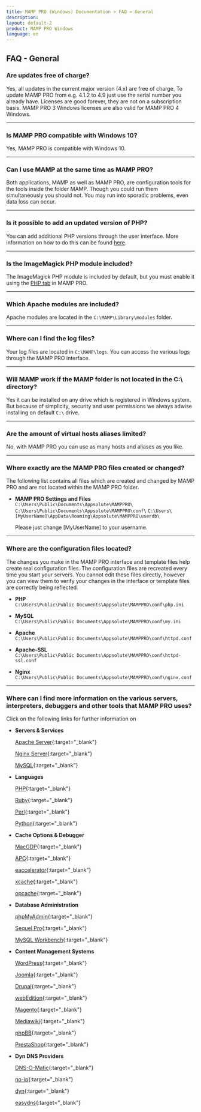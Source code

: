 ```yaml
---
title: MAMP PRO (Windows) Documentation > FAQ > General
description: 
layout: default-2
product: MAMP PRO Windows
language: en
---
```


## FAQ - General


### Are updates free of charge?

Yes, all updates in the current major version (4.x) are free of charge. To update MAMP PRO from e.g. 4.1.2 to 4.9 just use the serial number you already have. Licenses are good forever, they are not on a subscription basis. MAMP PRO 3 Windows licenses are also valid for MAMP PRO 4 Windows.

---

### Is MAMP PRO compatible with Windows 10?

Yes, MAMP PRO is compatible with Windows 10.

---

### Can I use MAMP at the same time as MAMP PRO?

Both applications, MAMP as well as MAMP PRO, are configuration tools for the tools inside the folder MAMP. Though you could run them simultaneously you should not. You may run into sporadic problems, even data loss can occur.

---

### Is it possible to add an updated version of PHP?

You can add additional PHP versions through the user interface.  More information on how to do this can  be  found [here](../../Languages/PHP).

---

### Is the ImageMagick PHP module included?

The ImageMagick PHP module is included by default, but you must enable it using the [PHP tab](../../Languages/PHP) in MAMP PRO. 

---

### Which Apache modules are included?

Apache modules are located in the `C:\MAMP\Library\modules` folder.

---

### Where can I find the log files?

Your log files are located in `C:\MAMP\logs`. You can access the various logs through the MAMP PRO interface.

---

### Will MAMP work if the MAMP folder is not located in the C:\ directory?

Yes it can be installed on any drive which is registered in Windows system. But because of simplicity, security and user permissions we always adwise installing on default  `C:\` drive.

---

### Are the amount of virtual hosts aliases limited?

No, with MAMP PRO you can use as many hosts and aliases as you like.

---

### Where exactly are the MAMP PRO files created or changed?

The following list contains all files which are created and changed by MAMP PRO and are not located within the MAMP PRO folder.

*  **MAMP PRO Settings and Files**  
   `C:\Users\Public\Documents\Appsolute\MAMPPRO\`
   `C:\Users\Public\Documents\Appsolute\MAMPPRO\conf\`
   `C:\Users\[MyUserName]\AppData\Roaming\Appsolute\MAMPPRO\userdb\`

   Please just change [MyUserName] to your username.

---

### Where are the configuration files located?

The changes you make in the MAMP PRO interface and template files help create real configuration files. The configuration files are recreated every time you start your servers. You cannot edit these files directly, however you can view them to verify your changes in the interface or template files are correctly being reflected.

*  **PHP**  
 `C:\Users\Public\Public Documents\Appsolute\MAMPPRO\conf\php.ini`

*  **MySQL**  
 `C:\Users\Public\Public Documents\Appsolute\MAMPPRO\conf\my.ini`

*  **Apache**  
 `C:\Users\Public\Public Documents\Appsolute\MAMPPRO\conf\httpd.conf`

*  **Apache-SSL**  
 `C:\Users\Public\Public Documents\Appsolute\MAMPPRO\conf\httpd-ssl.conf`

*  **Nginx**  
 `C:\Users\Public\Public Documents\Appsolute\MAMPPRO\conf\nginx.conf`

---

### Where can I find more information on the various servers, interpreters, debuggers and other tools that MAMP PRO uses?

Click on the following links for further information on

*  **Servers & Services**  

   [Apache Server](https://httpd.apache.org){:target="_blank"}
  
   [Nginx Server](https://httpd.apache.org){:target="_blank"}

   [MySQL](https://www.mysql.com){:target="_blank"}

*  **Languages**  

   [PHP](http://php.net){:target="_blank"}

   [Ruby](http://www.ruby-lang.org/en/){:target="_blank"}

   [Perl](https://www.perl.org){:target="_blank"}

   [Python](https://www.python.org){:target="_blank"}
   
*  **Cache Options & Debugger**   
  
   [MacGDP](http://www.bluestatic.org/software/macgdbp/){:target="_blank"}

   [APC](http://php.net/manual/en/book.apc.php){:target="_blank"}

   [eaccelerator](http://eaccelerator.net){:target="_blank"}

   [xcache](https://xcache.lighttpd.net){:target="_blank"}

   [opcache](http://php.net/manual/en/book.opcache.php){:target="_blank"}
   
*  **Database Administration**   

   [phpMyAdmin](https://www.phpmyadmin.net){:target="_blank"}

   [Sequel Pro](http://www.sequelpro.com){:target="_blank"}

   [MySQL Workbench](http://mysqlworkbench.org){:target="_blank"}
   
*  **Content Management Systems** 

   [WordPress](https://wordpress.org){:target="_blank"}
   
   [Joomla](https://www.joomla.org){:target="_blank"}
   
   [Drupal](https://www.drupal.org){:target="_blank"}
   
   [webEdition](http://www.webedition.org){:target="_blank"}
   
   [Magento](https://magento.com){:target="_blank"}
   
   [Mediawiki](https://www.mediawiki.org/wiki/MediaWiki){:target="_blank"}
   
   [phpBB](https://www.phpbb.com){:target="_blank"}
   
   [PrestaShop](https://www.prestashop.com){:target="_blank"}
   
   
*  **Dyn DNS Providers**
   
   [DNS-O-Matic](https://dnsomatic.com){:target="_blank"} 
   
   [no-ip](https://no-ip.com){:target="_blank"}    
   
   [dyn](https://dyn.com){:target="_blank"} 
   
   [easydns](https://easydns.com){:target="_blank"}
   
   


